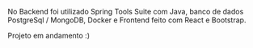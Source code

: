 No Backend foi utilizado Spring Tools Suite com Java, banco de dados PostgreSql / MongoDB, Docker e Frontend feito com React e Bootstrap.

Projeto em andamento :)